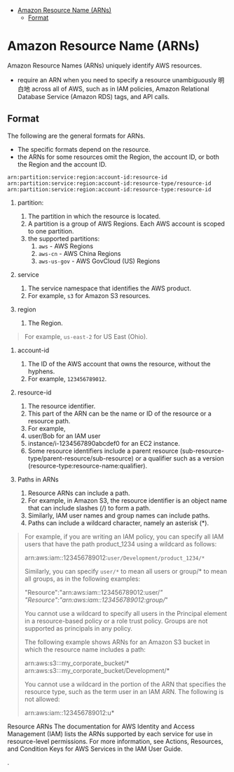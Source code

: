
- [Amazon Resource Name (ARNs)](#amazon-resource-name-arns)
  - [Format](#format)


# Amazon Resource Name (ARNs)

Amazon Resource Names (ARNs) uniquely identify AWS resources.
- require an ARN when you need to specify a resource unambiguously 明白地 across all of AWS, such as in IAM policies, Amazon Relational Database Service (Amazon RDS) tags, and API calls.

## Format
The following are the general formats for ARNs.
- The specific formats depend on the resource.
- the ARNs for some resources omit the Region, the account ID, or both the Region and the account ID.

```
arn:partition:service:region:account-id:resource-id
arn:partition:service:region:account-id:resource-type/resource-id
arn:partition:service:region:account-id:resource-type:resource-id
```

1. partition:
   1. The partition in which the resource is located.
   2. A partition is a group of AWS Regions. Each AWS account is scoped to one partition.
   3. the supported partitions:
      1. `aws` - AWS Regions
      2. `aws-cn` - AWS China Regions
      3. `aws-us-gov` - AWS GovCloud (US) Regions

2. service
   1. The service namespace that identifies the AWS product.
   2. For example, `s3` for Amazon S3 resources.

3. region
   1. The Region.

> For example, `us-east-2` for US East (Ohio).


1. account-id
   1. The ID of the AWS account that owns the resource, without the hyphens.
   2. For example, `123456789012`.

2. resource-id
   1. The resource identifier.
   2. This part of the ARN can be the name or ID of the resource or a resource path.
   3. For example,
   4. user/Bob for an IAM user
   5. instance/i-1234567890abcdef0 for an EC2 instance.
   6. Some resource identifiers include a parent resource (sub-resource-type/parent-resource/sub-resource) or a qualifier such as a version (resource-type:resource-name:qualifier).

3. Paths in ARNs
   1. Resource ARNs can include a path.
   2. For example, in Amazon S3, the resource identifier is an object name that can include slashes (/) to form a path.
   3. Similarly, IAM user names and group names can include paths.
   4. Paths can include a wildcard character, namely an asterisk (*).

> For example, if you are writing an IAM policy, you can specify all IAM users that have the path product_1234 using a wildcard as follows:
>
> arn:aws:iam::123456789012:`user/Development/product_1234/*`
>
> Similarly, you can specify `user/*` to mean all users or group/* to mean all groups, as in the following examples:
>
> "Resource":"arn:aws:iam::123456789012:user/*"
> "Resource":"arn:aws:iam::123456789012:group/*"
>
> You cannot use a wildcard to specify all users in the Principal element in a resource-based policy or a role trust policy. Groups are not supported as principals in any policy.
>
> The following example shows ARNs for an Amazon S3 bucket in which the resource name includes a path:
>
> arn:aws:s3:::my_corporate_bucket/*
> arn:aws:s3:::my_corporate_bucket/Development/*
>
> You cannot use a wildcard in the portion of the ARN that specifies the resource type, such as the term user in an IAM ARN.
> The following is not allowed:
>
> arn:aws:iam::123456789012:u*



Resource ARNs
The documentation for AWS Identity and Access Management (IAM) lists the ARNs supported by each service for use in resource-level permissions. For more information, see Actions, Resources, and Condition Keys for AWS Services in the IAM User Guide.


.
